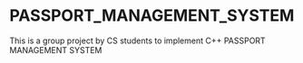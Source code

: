 # PASSPORT_MANAGEMENT_SYSTEM
This is a group project by CS students to implement C++ PASSPORT MANAGEMENT SYSTEM 
